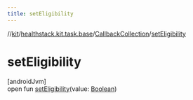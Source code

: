 ```yaml
---
title: setEligibility
---
```

//[kit](../../../index.html)/[healthstack.kit.task.base](../index.html)/[CallbackCollection](index.html)/[setEligibility](set-eligibility.html)



# setEligibility



[androidJvm]\
open fun [setEligibility](set-eligibility.html)(value: [Boolean](https://kotlinlang.org/api/latest/jvm/stdlib/kotlin/-boolean/index.html))




